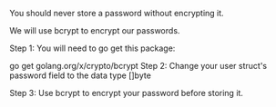 You should never store a password without encrypting it.

We will use bcrypt to encrypt our passwords.

Step 1:
You will need to go get this package:

go get golang.org/x/crypto/bcrypt
Step 2:
Change your user struct's password field to the data type []byte

Step 3:
Use bcrypt to encrypt your password before storing it.
